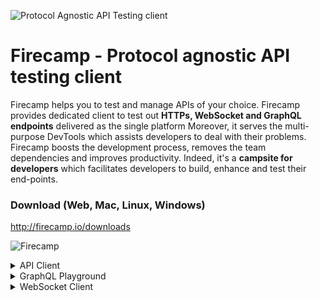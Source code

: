 
![Protocol Agnostic API Testing client](https://user-images.githubusercontent.com/5078921/66629286-ebc15200-ec1e-11e9-9e59-d4936771f1ba.png)

# Firecamp - Protocol agnostic API testing client
Firecamp helps you to test and manage APIs of your choice. Firecamp provides dedicated client to test out **HTTPs, WebSocket and GraphQL endpoints** delivered as the single platform
Moreover, it serves the multi-purpose DevTools which assists developers to deal with their problems. Firecamp boosts the development process, removes the team dependencies and improves productivity. Indeed, it's a **campsite for developers** which facilitates developers to build, enhance and test their end-points.

### Download (Web, Mac, Linux, Windows)

http://firecamp.io/downloads

![Firecamp](https://user-images.githubusercontent.com/5078921/65707952-28337080-e0ab-11e9-87c9-6d46796ad6cc.png "A campsite for developers")


<details>
  <summary>API Client</summary>

![Firecamp](https://user-images.githubusercontent.com/5078921/65705828-cec94280-e0a6-11e9-9f11-98f8532c8501.png "A campsite for developers")
</details>

<details>
  <summary>GraphQL Playground </summary>
  
![Firecamp](images/Firecamp GraphQL Playground.png "A campsite for developers")
</details>


<details>
  <summary>WebSocket Client</summary>

![Firecamp](https://user-images.githubusercontent.com/5078921/65705828-cec94280-e0a6-11e9-9f11-98f8532c8501.png "A campsite for developers")
</details>
